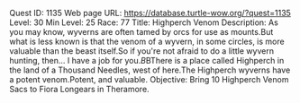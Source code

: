 Quest ID: 1135
Web page URL: https://database.turtle-wow.org/?quest=1135
Level: 30
Min Level: 25
Race: 77
Title: Highperch Venom
Description: As you may know, wyverns are often tamed by orcs for use as mounts.But what is less known is that the venom of a wyvern, in some circles, is more valuable than the beast itself.So if you're not afraid to do a little wyvern hunting, then... I have a job for you.$B$BThere is a place called Highperch in the land of a Thousand Needles, west of here.The Highperch wyverns have a potent venom.Potent, and valuable.
Objective: Bring 10 Highperch Venom Sacs to Fiora Longears in Theramore.
